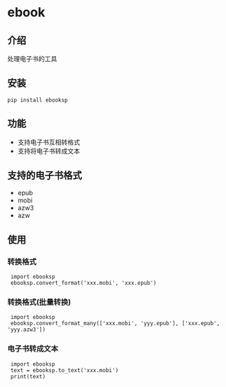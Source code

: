# ebook

## 介绍
处理电子书的工具

## 安装


    pip install ebooksp

## 功能
- 支持电子书互相转格式
- 支持将电子书转成文本

## 支持的电子书格式

- epub
- mobi
- azw3
- azw

## 使用
### 转换格式



     import ebooksp
     ebooksp.convert_format('xxx.mobi', 'xxx.epub')



### 转换格式(批量转换)



     import ebooksp
     ebooksp.convert_format_many(['xxx.mobi', 'yyy.epub'], ['xxx.epub', 'yyy.azw3'])


### 电子书转成文本



     import ebooksp
     text = ebooksp.to_text('xxx.mobi')
     print(text)